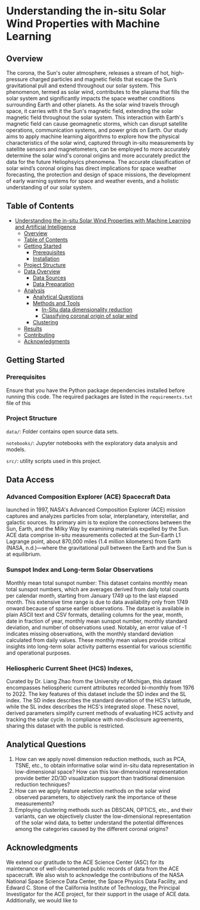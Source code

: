 # Understanding the in-situ Solar Wind Properties with Machine Learning

## Overview

The corona, the Sun's outer atmosphere, releases a stream of hot, high-pressure charged particles and magnetic fields that escape the Sun’s gravitational pull and extend throughout our solar system. This phenomenon, termed as solar wind, contributes to the plasma that fills the solar system and significantly impacts the space weather conditions surrounding Earth and other planets. As the solar wind travels through space, it carries with it the Sun's magnetic field, extending the solar magnetic field throughout the solar system. This interaction with Earth's magnetic field can cause geomagnetic storms, which can disrupt satellite operations, communication systems, and power grids on Earth. Our study aims to apply machine learning algorithms to explore how the physical characteristics of the solar wind, captured through in-situ measurements by satellite sensors and magnetometers, can be employed to more accurately determine the solar wind's coronal origins and more accurately predict the data for the future Heliophsyics phenomena. The accurate classification of solar wind’s coronal origins has direct implications for space weather forecasting, the protection and design of space missions, the development of early warning systems for space and weather events, and a holistic understanding of our solar system.

## Table of Contents

- [Understanding the in-situ Solar Wind Properties with Machine Learning and Artificial Intelligence](#understanding-the-in-situ-solar-wind-properties-with-machine-learning-and-artificial-intelligence)
  - [Overview](#overview)
  - [Table of Contents](#table-of-contents)
  - [Getting Started](#getting-started)
    - [Prerequisites](#prerequisites)
    - [Installation](#installation)
  - [Project Structure](#project-structure)
  - [Data Overview](#data-overview)
    - [Data Sources](#data-sources)
    - [Data Preparation](#data-preparation)
  - [Analysis](#analysis)
    - [Analytical Questions](#analytical-questions)
    - [Methods and Tools](#methods-and-tools)
      - [In-Situ data dimensionality reduction](#in-situ-data-dimensionality-reduction)
      - [Classifying coronal origin of solar wind](#classifying-coronal-origin-of-solar-wind)
    - [Clustering](#clustering)
  - [Results](#results)
  - [Contributing](#contributing)
  - [Acknowledgments](#acknowledgments)

## Getting Started

### Prerequisites

Ensure that you have the Python package dependencies installed before running this code. The required packages are listed in the `requirements.txt ` file of this

### Project Structure

`data/`: Folder contains open source data sets.

`notebooks/`: Jupyter notebooks with the exploratory data analysis and models.

`src/`: utility scripts used in this project.

## Data Access

### Advanced Composition Explorer (ACE) Spacecraft Data
launched in 1997, NASA's Advanced Composition Explorer (ACE) mission captures and analyzes particles from solar, interplanetary, interstellar, and galactic sources. Its primary aim is to explore the connections between the Sun, Earth, and the Milky Way by examining materials expelled by the Sun. ACE data comprise in-situ measurements collected at the Sun-Earth L1 Lagrange point, about 870,000 miles (1.4 million kilometers) from Earth (NASA, n.d.)—where the gravitational pull between the Earth and the Sun is at equilibrium. 

### Sunspot Index and Long-term Solar Observations
Monthly mean total sunspot number: This dataset contains monthly mean total sunspot numbers, which are averages derived from daily total counts per calendar month, starting from January 1749 up to the last elapsed month. This extensive time range is due to data availability only from 1749 onward because of sparse earlier observations. The dataset is available in plain ASCII text and CSV formats, detailing columns for the year, month, date in fraction of year, monthly mean sunspot number, monthly standard deviation, and number of observations used. Notably, an error value of -1 indicates missing observations, with the monthly standard deviation calculated from daily values. These monthly mean values provide critical insights into long-term solar activity patterns essential for various scientific and operational purposes.

### Heliospheric Current Sheet (HCS) Indexes, 
Curated by Dr. Liang Zhao from the University of Michigan, this dataset encompasses heliospheric current attributes recorded bi-monthly from 1976 to 2022. The key features of this dataset include the SD index and the SL index. The SD index describes the standard deviation of the HCS's latitude, while the SL index describes the HCS's integrated slope. These novel, derived parameters simplify current methods of evaluating HCS activity and tracking the solar cycle. In compliance with non-disclosure agreements, sharing this dataset with the public is restricted.

## Analytical Questions

1. How can we apply novel dimension reduction methods, such as PCA, TSNE, etc., to obtain informative solar wind in-situ data representation in low-dimensional space? How can this low-dimensional representation provide better 2D/3D visualization support than traditional dimension reduction techniques?
2. How can we apply feature selection methods on the solar wind observed parameters, to objectively rank the importance of these measurements?
3. Employing clustering methods such as DBSCAN, OPTICS, etc., and their variants, can we objectively cluster the low-dimensional representation of the solar wind data, to better understand the potential differences among the categories caused by the different coronal origins?

## Acknowledgments

We extend our gratitude to the ACE Science Center (ASC) for its maintenance of well-documented public records of data from the ACE spacecraft. We also wish to acknowledge the contributions of the NASA National Space Science Data Center, the Space Physics Data Facility, and Edward C. Stone of the California Institute of Technology, the Principal Investigator for the ACE project, for their support in the usage of ACE data. Additionally, we would like to
